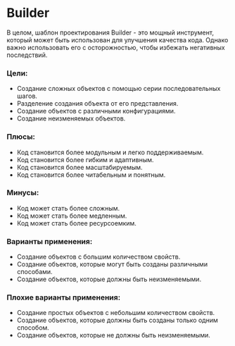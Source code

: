 # Builder

В целом, шаблон проектирования Builder - это мощный инструмент, который может быть использован для улучшения качества
кода.
Однако важно использовать его с осторожностью, чтобы избежать негативных последствий.

### Цели:

- Создание сложных объектов с помощью серии последовательных шагов.
- Разделение создания объекта от его представления.
- Создание объектов с различными конфигурациями.
- Создание неизменяемых объектов.

### Плюсы:

- Код становится более модульным и легко поддерживаемым.
- Код становится более гибким и адаптивным.
- Код становится более масштабируемым.
- Код становится более читабельным и понятным.

### Минусы:

- Код может стать более сложным.
- Код может стать более медленным.
- Код может стать более ресурсоемким.

### Варианты применения:

- Создание объектов с большим количеством свойств.
- Создание объектов, которые могут быть созданы различными способами.
- Создание объектов, которые должны быть неизменяемыми.

### Плохие варианты применения:

- Создание простых объектов с небольшим количеством свойств.
- Создание объектов, которые должны быть созданы только одним способом.
- Создание объектов, которые не должны быть неизменяемыми.
